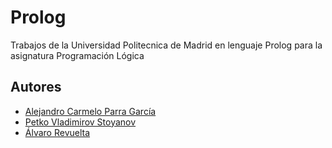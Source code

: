 # Prolog
Trabajos de la Universidad Politecnica de Madrid en lenguaje Prolog para la asignatura Programación Lógica

## Autores
- [Alejandro Carmelo Parra García](https://github.com/athanatos96)
- [Petko Vladimirov Stoyanov](https://github.com/ppetko98)
- [Álvaro Revuelta](https://github.com/rv0lt)

